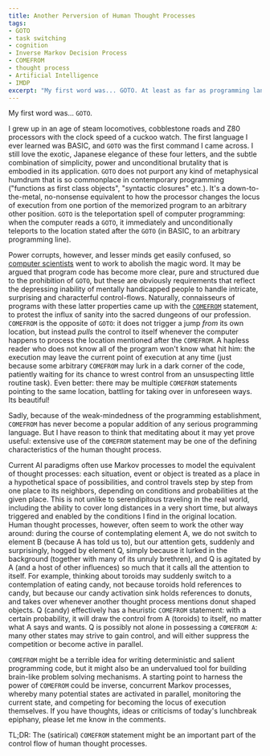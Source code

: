 ```yaml
---
title: Another Perversion of Human Thought Processes
tags:
- GOTO
- task switching
- cognition
- Inverse Markov Decision Process
- COMEFROM
- thought process
- Artificial Intelligence
- IMDP
excerpt: "My first word was... GOTO. At least as far as programming languages are concerned. It turns out that GOTO captures a fundemental thing about how our computers work, and how our minds *don't* work."
---
```


My first word was... `GOTO`.

I grew up in an age of steam locomotives, cobblestone roads and Z80 processors with the clock speed of a cuckoo watch. The first language I ever learned was BASIC, and `GOTO` was the first command I came across. I still love the exotic, Japanese elegance of these four letters, and the subtle combination of  simplicity, power and unconditional brutality that is embodied in its application. `GOTO` does not purport any kind of metaphysical humdrum that is so commonplace in contemporary programming ("functions as first class objects", "syntactic closures" etc.). It's a down-to-the-metal, no-nonsense equivalent to how the processor changes the locus of execution from one portion of the memorized program to an arbitrary other position. `GOTO` is the teleportation spell of computer programming: when the computer reads a `GOTO`, it immediately and unconditionally teleports to the location stated after the `GOTO` (in BASIC, to an arbitrary programming line).

Power corrupts, however, and lesser minds get easily confused, so [computer scientists](http://www.massey.ac.nz/~kahawick/159331/Goto-Harmful-Dijkstra.pdf) went to work to abolish the magic word. It may be argued that program code has become more clear, pure and structured due to the prohibition of `GOTO`, but these are obviously requirements that reflect the depressing inability of mentally handicapped people to handle intricate, surprising and characterful control-flows. Naturally, connaisseurs of programs with these latter properties came up with the [`COMEFROM`](http://c2.com/cgi/wiki?ComeFrom) statement, to protest the influx of sanity into the sacred dungeons of our profession.
`COMEFROM` is the opposite of `GOTO`: it does not trigger a jump _from_ its own location, but instead _pulls_ the control to itself whenever the computer happens to process the location mentioned after the `COMEFROM`. A hapless reader who does not know all of the program won't know what hit him: the execution may leave the current point of execution at any time (just because some arbitrary `COMEFROM` may lurk in a dark corner of the code, patiently waiting for its chance to wrest control from an unsuspecting little routine task). Even better: there may be multiple `COMEFROM` statements pointing to the same location, battling for taking over in unforeseen ways. Its beautiful!

Sadly, because of the weak-mindedness of the programming establishment, `COMEFROM` has never become a popular addition of any serious programming language. But I have reason to think that meditating about it may yet prove useful: extensive use of the `COMEFROM` statement may be one of the defining characteristics of the human thought process.

Current AI paradigms often use Markov processes to model the equivalent of thought processes: each situation, event or object is treated as a place in a hypothetical space of possibilities, and control travels step by step from one place to its neighbors, depending on conditions and probabilities at the given place. This is not unlike to serendipitous traveling in the real world, including the ability to cover long distances in a very short time, but always triggered and enabled by the conditions I find in the original location. Human thought processes, however, often seem to work the other way around: during the course of contemplating element A, we do not switch to element B (because A has told us to), but our attention gets, suddenly and surprisingly, hogged by element Q, simply because it lurked in the background (together with many of its unruly brethren), and Q is agitated by A (and a host of other influences) so much that it calls all the attention to itself. For example, thinking about toroids may suddenly switch to a contemplation of eating candy, not because toroids hold references to candy, but because our candy activation sink holds references to donuts, and takes over whenever another thought process mentions donut shaped objects. Q (candy) effectively has a heuristic `COMEFROM` statement: with a certain probability, it will draw the control from A (toroids) to itself, no matter what A says and wants. Q is possibly not alone in possessing a `COMEFROM A`: many other states may strive to gain control, and will either suppress the competition or become active in parallel.

`COMEFROM` might be a terrible idea for writing deterministic and salient programming code, but it might also be an undervalued tool for building brain-like problem solving mechanisms. A starting point to harness the power of `COMEFROM` could be inverse, concurrent Markov processes, whereby many potential states are activated in parallel, monitoring the current state, and competing for becoming the locus of execution themselves. If you have thoughts, ideas or criticisms of today's lunchbreak epiphany, please let me know in the comments.

TL;DR: The (satirical) `COMEFROM` statement might be an important part of the control flow of human thought processes.